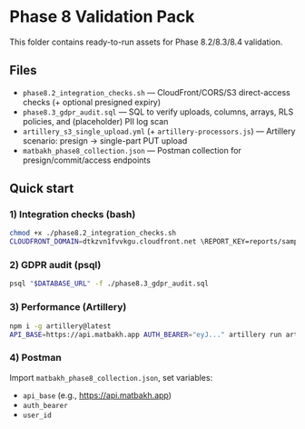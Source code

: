 # Phase 8 Validation Pack

This folder contains ready-to-run assets for Phase 8.2/8.3/8.4 validation.

## Files
- `phase8.2_integration_checks.sh` — CloudFront/CORS/S3 direct-access checks (+ optional presigned expiry)
- `phase8.3_gdpr_audit.sql` — SQL to verify uploads, columns, arrays, RLS policies, and (placeholder) PII log scan
- `artillery_s3_single_upload.yml` (+ `artillery-processors.js`) — Artillery scenario: presign → single-part PUT upload
- `matbakh_phase8_collection.json` — Postman collection for presign/commit/access endpoints

## Quick start

### 1) Integration checks (bash)
```bash
chmod +x ./phase8.2_integration_checks.sh
CLOUDFRONT_DOMAIN=dtkzvn1fvvkgu.cloudfront.net \REPORT_KEY=reports/sample.pdf \S3_BUCKET=matbakh-files-reports \S3_KEY=reports/sample.pdf \ORIGIN=https://matbakh.app \./phase8.2_integration_checks.sh
```

### 2) GDPR audit (psql)
```bash
psql "$DATABASE_URL" -f ./phase8.3_gdpr_audit.sql
```

### 3) Performance (Artillery)
```bash
npm i -g artillery@latest
API_BASE=https://api.matbakh.app AUTH_BEARER="eyJ..." artillery run artillery_s3_single_upload.yml
```

### 4) Postman
Import `matbakh_phase8_collection.json`, set variables:
- `api_base` (e.g., https://api.matbakh.app)
- `auth_bearer`
- `user_id`
